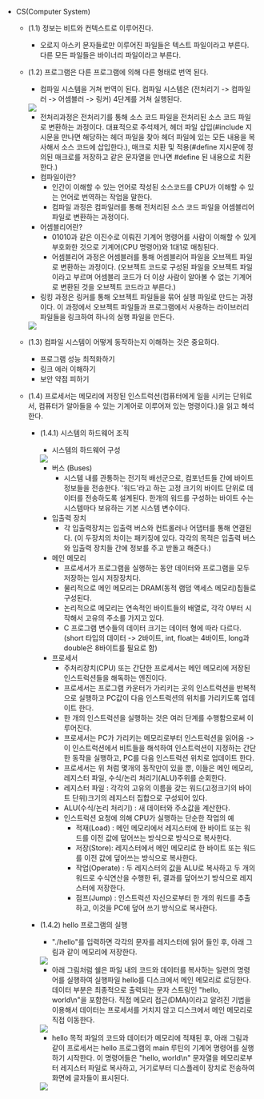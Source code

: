 * CS(Computer System)  
    * (1.1) 정보는 비트와 컨텍스트로 이루어진다.   
        * 오로지 아스키 문자들로만 이루어진 파일들은 텍스트 파일이라고 부른다. 다른 모든 파일들은 바이너리 파일이라고 부른다.  
    * (1.2) 프로그램은 다른 프로그램에 의해 다른 형태로 번역 된다.  
        * 컴파일 시스템을 거쳐 번역이 된다. 컴파일 시스템은 (전처리기 -> 컴파일러 -> 어셈블러 -> 링커) 4단계를 거쳐 실행된다.  
        <img src="./img/image1.png">  
         
        * 전처리과정은 전처리기를 통해 소스 코드 파일을 전처리된 소스 코드 파일로 변환하는 과정이다. 대표적으로 주석제거, 헤더 파일 삽입(#include 지시문을 만나면 해당하는 헤더 파일을 찾아 헤더 파일에 있는 모든 내용을 복사해서 소스 코드에 삽입한다.), 매크로 치환 및 적용(#define 지시문에 정의된 매크로를 저장하고 같은 문자열을 만나면 #define 된 내용으로 치환한다.)   
        * 컴파일이란?  
            * 인간이 이해할 수 있는 언어로 작성된 소스코드를 CPU가 이해할 수 있는 언어로 번역하는 작업을 말한다.  
            * 컴파일 과정은 컴파일러를 통해 전처리된 소스 코드 파일을 어셈블리어 파일로 변환하는 과정이다.  
        * 어셈블리어란?  
            * 01010과 같은 이진수로 이뤄진 기계어 명령어를 사람이 이해할 수 있게 부호화한 것으로 기계어(CPU 명령어)와 1대1로 매칭된다.  
            * 어셈블리어 과정은 어셈블러를 통해 어셈블리어 파일을 오브젝트 파일로 변환하는 과정이다. (오브젝트 코드로 구성된 파일을 오브젝트 파일이라고 부르며 어셈블리 코드가 더 이상 사람이 알아볼 수 없는 기계어로 변환된 것을 오브젝트 코드라고 부른다.)  
        * 링킹 과정은 링커를 통해 오브젝트 파일들을 묶어 실행 파일로 만드는 과정이다. 이 과정에서 오브젝트 파일들과 프로그램에서 사용하는 라이브러리 파일들을 링크하여 하나의 실행 파일을 만든다.  
        <img src="./img/image2.png">  

    * (1.3) 컴파일 시스템이 어떻게 동작하는지 이해하는 것은 중요하다.  
        * 프로그램 성능 최적화하기  
        * 링크 에러 이해하기  
        * 보안 약점 피하기  
    * (1.4) 프로세서는 메모리에 저장된 인스트럭션(컴퓨터에게 일을 시키는 단위로서, 컴퓨터가 알아들을 수 있는 기계어로 이루어져 있는 명령이다.)을 읽고 해석한다.  
        * (1.4.1) 시스템의 하드웨어 조직  
            * 시스템의 하드웨어 구성  
            <img src="./img/image3.png">  

            * 버스 (Buses)  
                * 시스템 내를 관통하는 전기적 배선군으로, 컴포넌트들 간에 바이트 정보들을 전송한다. '워드'라고 하는 고정 크기의 바이트 단위로 데이터를 전송하도록 설계된다. 한개의 워드를 구성하는 바이트 수는 시스템마다 보유하는 기본 시스템 변수이다.  
            * 입출력 장치  
                * 각 입출력장치는 입출력 버스와 컨트롤러나 어댑터를 통해 연결된다. (이 두장치의 차이는 패키징에 있다. 각각의 목적은 입출력 버스와 입출력 장치들 간에 정보를 주고 받돌고 해준다.)  
            * 메인 메모리  
                * 프로세서가 프로그램을 실행하는 동안 데이터와 프로그램을 모두 저장하는 임시 저장장치다.   
                * 물리적으로 메인 메모리는 DRAM(동적 램덤 액세스 메모리)칩들로 구성된다.  
                * 논리적으로 메모리는 연속적인 바이트들의 배열로, 각각 0부터 시작해서 고유의 주소를 가지고 있다.  
                * C 프로그램 변수들의 데이터 크기는 데이터 형에 따라 다르다. (short 타입의 데이터 -> 2바이트, int, float는 4바이트, long과 double은 8바이트를 필요로 함)
            * 프로세서  
                * 주처리장치(CPU) 또는 간단한 프로세서는 메인 메모리에 저장된 인스트럭션들을 해독하는 엔진이다.  
                * 프로세서는 프로그램 카운터가 가리키는 곳의 인스트럭션을 반복적으로 실행하고 PC값이 다음 인스트럭션의 위치를 가리키도록 업데이트 한다.  
                * 한 개의 인스트럭션을 실행하는 것은 여러 단계를 수행함으로써 이루어진다.  
                * 프로세서는 PC가 가리키는 메모리로부터 인스트럭션을 읽어옴 ->  이 인스트럭션에서 비트들을 해석하여 인스트럭션이 지정하는 간단한 동작을 실행하고, PC를 다음 인스트럭션 위치로 업데이트 한다.  
                * 프로세서는 위 처럼 몇개의 동작만이 있을 뿐, 이들은 메인 메모리, 레지스터 파일, 수식/논리 처리기(ALU)주위를 순회한다.  
                * 레지스터 파일 : 각각의 고유의 이름을 갖는 워드(고정크기의 바이트 단위)크기의 레지스터 집합으로 구성되어 있다.  
                * ALU(수식/논리 처리기) : 새 데이터와 주소값을 계산한다.  
                * 인스트럭션 요청에 의해 CPU가 실행하는 단순한 작업의 예  
                    * 적재(Load) : 메인 메모리에서 레지스터에 한 바이트 또는 워드를 이전 값에 덮어쓰는 방식으로 방식으로 복사한다.  
                    * 저장(Store): 레지스터에서 메인 메모리로 한 바이트 또는 워드를 이전 값에 덮어쓰는 방식으로 복사한다.  
                    * 작업(Operate) : 두 레지스터의 값을 ALU로 복사하고 두 개의 워드로 수식연산을 수행한 뒤, 결과를 덮어쓰기 방식으로 레지스터에 저장한다.  
                    * 점프(Jump) : 인스트럭션 자신으로부터 한 개의 워드를 추출하고, 이것을 PC에 덮어 쓰기 방식으로 복사한다.   
        * (1.4.2) hello 프로그램의 실행   
            * "./hello"를 입력하면 각각의 문자를 레지스터에 읽어 들인 후, 아래 그림과 같이 메모리에 저장한다.  
            <img src="./img/image4.png">  

            * 아래 그림처럼 쉘은 파일 내의 코드와 데이터를 복사하는 일련의 명령어를 실행하여 실행파일 hello를 디스크에서 메인 메모리로 로딩한다. 데이터 부분은 최종적으로 출력되는 문자 스트링인 "hello, world\n"을 포함한다. 직접 메모리 접근(DMA)이라고 알려진 기법을 이용해서 데이터는 프로세서를 거치지 않고 디스크에서 메인 메모리로 직접 이동한다.  
            <img src="./img/image5.png">  

            *  hello 목적 파일의 코드와 데이터가 메모리에 적재된 후, 아래 그림과 같이 프로세서는 hello 프로그램의 main 루틴의 기계어 명령어를 실행하기 시작한다. 이 명령어들은 "hello, world\n" 문자열을 메모리로부터 레지스터 파일로 복사하고, 거기로부터 디스플레이 장치로 전송하여 화면에 글자들이 표시된다.  
            <img src="./img/image6.png">
